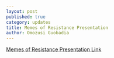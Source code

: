 ```yaml
---
layout: post
published: true
category: updates
title: Memes of Resistance Presentation
author: Omozusi Guobadia
---
```

[Memes of Resistance Presentation Link](https://docs.google.com/presentation/d/17coMHcsxqx2gU_h1egcjeP-8LV073BqjHheT_3VPbSY/edit#slide=id.g176ca96bf9e_0_2)
